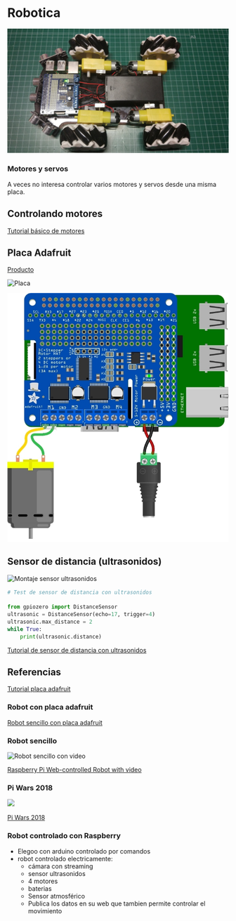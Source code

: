 # Robotica

![Robot con Raspberry](./images/RobotTop.jpg)

### Motores y servos

A veces no interesa controlar varios motores y servos desde una misma placa. 


## Controlando motores

[Tutorial básico de motores](https://projects.raspberrypi.org/en/projects/physical-computing/14)

## Placa Adafruit

[Producto](https://www.adafruit.com/product/2348)

![Placa](https://cdn-shop.adafruit.com/970x728/2348-06.jpg)

![adafruit_products_raspi_motor_hat_dc_m1_bb.jpg](./images/adafruit_products_raspi_motor_hat_dc_m1_bb.jpg)

## Sensor de distancia (ultrasonidos)

![Montaje sensor ultrasonidos](https://projects-static.raspberrypi.org/projects/physical-computing/225a16929b40a969453040649df87044fc67e670/en/images/wiring-uds.png)



```python
# Test de sensor de distancia con ultrasonidos

from gpiozero import DistanceSensor
ultrasonic = DistanceSensor(echo=17, trigger=4)
ultrasonic.max_distance = 2
while True:
    print(ultrasonic.distance)

```

[Tutorial de sensor de distancia con ultrasonidos](https://projects.raspberrypi.org/en/projects/physical-computing/12)

## Referencias

[Tutorial placa adafruit](https://learn.adafruit.com/adafruit-dc-and-stepper-motor-hat-for-raspberry-pi?view=all)

### Robot con placa adafruit

[Robot sencillo con placa adafruit](https://learn.adafruit.com/simple-raspberry-pi-robot?view=all)


### Robot sencillo

![Robot sencillo con video](https://hackster.imgix.net/uploads/attachments/376456/img_20171108_192721_aAocqmt3yt.jpg?auto=compress%2Cformat&w=900&h=675&fit=min)


[Raspberry Pi Web-controlled Robot with video](https://www.hackster.io/jrance/raspberry-pi-web-controlled-robot-with-video-c1b723)


### Pi Wars 2018

![](http://www.piandchips.co.uk/wp-content/uploads/2018/04/IMG_66491-300x225.jpg)

[Pi Wars 2018](http://www.piandchips.co.uk/uncategorized/pi-wars-2018-the-evolution-of-x-bot-360/)


### Robot controlado con Raspberry

* Elegoo con arduino controlado por comandos
* robot controlado electricamente: 
    * cámara con streaming
    * sensor ultrasonidos 
    * 4 motores 
    * baterias
    * Sensor atmosférico
    * Publica los datos en su web que tambien permite controlar el movimiento